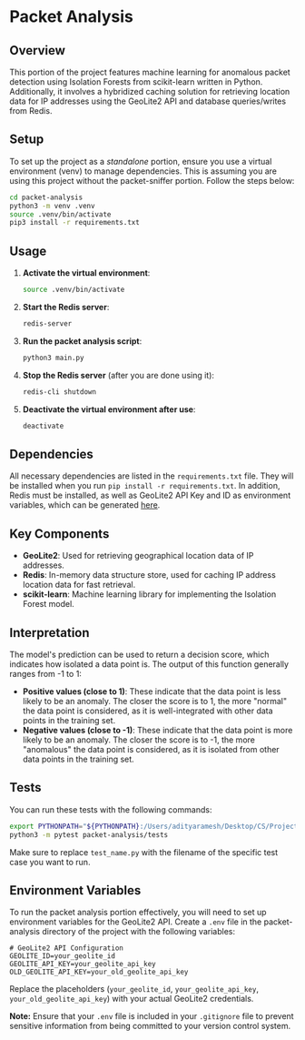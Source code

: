 # Packet Analysis

## Overview
This portion of the project features machine learning for anomalous packet detection using Isolation Forests from scikit-learn written in Python. Additionally, it involves a hybridized caching solution for retrieving location data for IP addresses using the GeoLite2 API and database queries/writes from Redis.

## Setup
To set up the project as a *standalone* portion, ensure you use a virtual environment (venv) to manage dependencies. This is assuming you are using this project without the packet-sniffer portion. Follow the steps below:

```bash
cd packet-analysis
python3 -m venv .venv 
source .venv/bin/activate
pip3 install -r requirements.txt
```

## Usage

1. **Activate the virtual environment**:
    ```bash
    source .venv/bin/activate
    ```

2. **Start the Redis server**:
    ```bash
    redis-server
    ```

3. **Run the packet analysis script**:
    ```bash
    python3 main.py
    ```

4. **Stop the Redis server** (after you are done using it):
    ```bash
    redis-cli shutdown
    ```

5. **Deactivate the virtual environment after use**:
    ```bash
    deactivate
    ```

## Dependencies
All necessary dependencies are listed in the `requirements.txt` file. They will be installed when you run `pip install -r requirements.txt`. In addition, Redis must be installed, as well as GeoLite2 API Key and ID as environment variables, which can be generated [here](https://dev.maxmind.com/geoip/geolite2-free-geolocation-data).

## Key Components

- **GeoLite2**: Used for retrieving geographical location data of IP addresses.
- **Redis**: In-memory data structure store, used for caching IP address location data for fast retrieval.
- **scikit-learn**: Machine learning library for implementing the Isolation Forest model.

## Interpretation

The model's prediction can be used to return a decision score, which indicates how isolated a data point is. The output of this function generally ranges from -1 to 1:

- **Positive values (close to 1)**: These indicate that the data point is less likely to be an anomaly. The closer the score is to 1, the more "normal" the data point is considered, as it is well-integrated with other data points in the training set.
- **Negative values (close to -1)**: These indicate that the data point is more likely to be an anomaly. The closer the score is to -1, the more "anomalous" the data point is considered, as it is isolated from other data points in the training set.

## Tests

You can run these tests with the following commands:

```bash
export PYTHONPATH="${PYTHONPATH}:/Users/adityaramesh/Desktop/CS/Projects/packet-anomaly-detection/packet-analysis"
python3 -m pytest packet-analysis/tests
```

Make sure to replace `test_name.py` with the filename of the specific test case you want to run. 

## Environment Variables

To run the packet analysis portion effectively, you will need to set up environment variables for the GeoLite2 API. Create a `.env` file in the packet-analysis directory of the project with the following variables:

```plaintext
# GeoLite2 API Configuration
GEOLITE_ID=your_geolite_id
GEOLITE_API_KEY=your_geolite_api_key
OLD_GEOLITE_API_KEY=your_old_geolite_api_key
```

Replace the placeholders (`your_geolite_id`, `your_geolite_api_key`, `your_old_geolite_api_key`) with your actual GeoLite2 credentials.

**Note:** Ensure that your `.env` file is included in your `.gitignore` file to prevent sensitive information from being committed to your version control system.